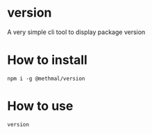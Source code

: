 # version
A very simple cli tool to display package version

# How to install
`npm i -g @methmal/version`

# How to use
`version`
